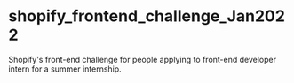 # shopify_frontend_challenge_Jan2022
Shopify's front-end challenge for people applying to front-end developer intern for a summer internship. 
